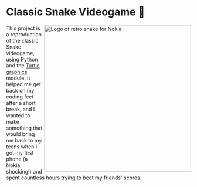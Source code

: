 # Classic Snake Videogame 🐍

<img src="https://techviral.net/wp-content/uploads/2017/02/Now-You-Can-Play-The-Nokia-3310s-Iconic-Snake-Game-On-Facebook-Messenger.png" alt="Logo of retro snake for Nokia" title="Snake" width="400" align="right"/>

This project is a reproduction of the classic Snake videogame, using Python and the [Turtle graphics](https://docs.python.org/3/library/turtle.html#) module. It helped me get back on my coding feet after a short break, and I wanted to make something that would bring me back to my teens when I got my first phone (a Nokia, shocking!) and spent countless hours trying to beat my friends' scores. 
